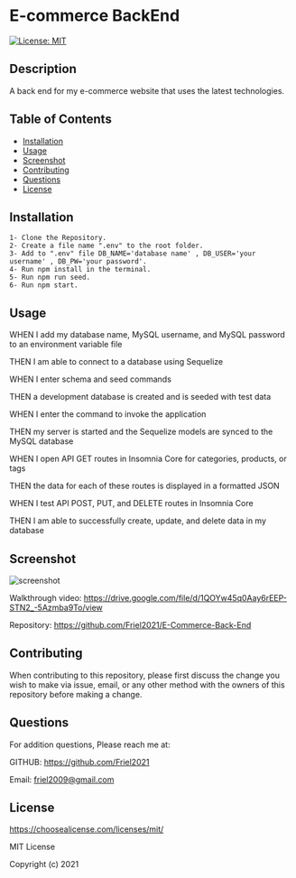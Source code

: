 # E-commerce BackEnd

[![License: MIT](https://img.shields.io/badge/License-MIT-yellow.svg)](https://opensource.org/licenses/MIT)

  ## Description

  A back end for my e-commerce website that uses the latest technologies.
  
  ## Table of Contents

  * [Installation](#installation)
  * [Usage](#usage)
  * [Screenshot](#screenshot)
  * [Contributing](#contributing)
  * [Questions](#questions)
  * [License](#license)


  ## Installation

    1- Clone the Repository.
    2- Create a file name ".env" to the root folder.
    3- Add to ".env" file DB_NAME='database name' , DB_USER='your username' , DB_PW='your password'.
    4- Run npm install in the terminal.
    5- Run npm run seed.
    6- Run npm start.


  ## Usage

WHEN I add my database name, MySQL username, and MySQL password to an environment variable file

THEN I am able to connect to a database using Sequelize

WHEN I enter schema and seed commands

THEN a development database is created and is seeded with test data

WHEN I enter the command to invoke the application

THEN my server is started and the Sequelize models are synced to the MySQL database

WHEN I open API GET routes in Insomnia Core for categories, products, or tags

THEN the data for each of these routes is displayed in a formatted JSON

WHEN I test API POST, PUT, and DELETE routes in Insomnia Core

THEN I am able to successfully create, update, and delete data in my database


  ## Screenshot

  ![screenshot](https://user-images.githubusercontent.com/87154134/132780648-13bae002-85f9-4266-a222-b8ce74d967b1.PNG)
  
  Walkthrough video: https://drive.google.com/file/d/1QOYw45q0Aay6rEEP-STN2_-5Azmba9To/view

  Repository: https://github.com/Friel2021/E-Commerce-Back-End

  ## Contributing

  When contributing to this repository, please first discuss the change you wish to make via issue,
  email, or any other method with the owners of this repository before making a change. 


  ## Questions

  For addition questions, Please reach me at:

  GITHUB: https://github.com/Friel2021
  
  Email: friel2009@gmail.com


  ## License
  
  https://choosealicense.com/licenses/mit/

  
  MIT License

  Copyright (c) 2021
      

      

  
